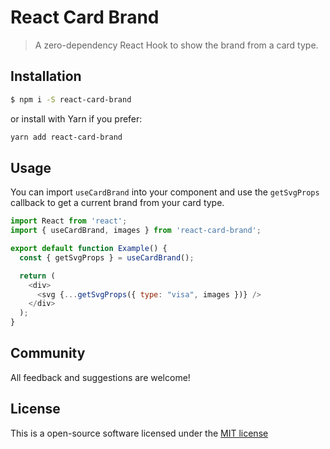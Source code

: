 # React Card Brand
> A zero-dependency React Hook to show the brand from a card type.

## Installation
```sh
$ npm i -S react-card-brand
```

or install with Yarn if you prefer:
```sh
yarn add react-card-brand
```

## Usage
You can import `useCardBrand` into your component and use the `getSvgProps` callback to get a current brand from your card type.

```js
import React from 'react';
import { useCardBrand, images } from 'react-card-brand';

export default function Example() {
  const { getSvgProps } = useCardBrand();

  return (
    <div>
      <svg {...getSvgProps({ type: "visa", images })} />
    </div>
  );
}
```


## Community
All feedback and suggestions are welcome!

## License
This is a open-source software licensed under the [MIT license](https://raw.githubusercontent.com/coderdiaz/react-card-brand/master/LICENSE)